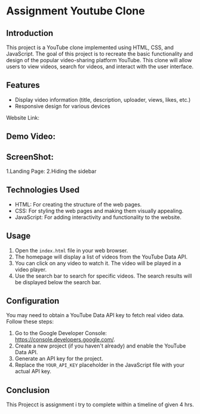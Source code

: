 # Assignment Youtube Clone

## Introduction
This project is a YouTube clone implemented using HTML, CSS, and JavaScript. The goal of this project is to recreate the basic functionality and design of the popular video-sharing platform YouTube. This clone will allow users to view videos, search for videos, and interact with the user interface.

## Features
- Display video information (title, description, uploader, views, likes, etc.)
- Responsive design for various devices

Website Link: 
## Demo Video:


## ScreenShot:
1.Landing Page:
2.Hiding the sidebar


## Technologies Used
- HTML: For creating the structure of the web pages.
- CSS: For styling the web pages and making them visually appealing.
- JavaScript: For adding interactivity and functionality to the website.



## Usage
1. Open the `index.html` file in your web browser.
2. The homepage will display a list of videos from the YouTube Data API.
3. You can click on any video to watch it. The video will be played in a video player.
4. Use the search bar to search for specific videos. The search results will be displayed below the search bar.

## Configuration
You may need to obtain a YouTube Data API key to fetch real video data. Follow these steps:
1. Go to the Google Developer Console: https://console.developers.google.com/.
2. Create a new project (if you haven't already) and enable the YouTube Data API.
3. Generate an API key for the project.
4. Replace the `YOUR_API_KEY` placeholder in the JavaScript file with your actual API key.

## Conclusion
This Projecct is assignment i try to complete within a timeline of given 4 hrs.

